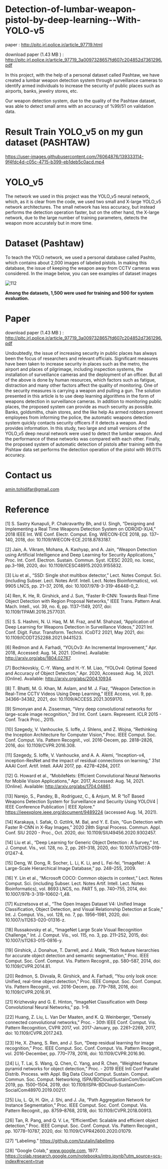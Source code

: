 # Detection-of-lumbar-weapon-pistol-by-deep-learning--With-YOLO-v5

paper :  http://pitc.jrl.police.ir/article_97719.html

download paper (1.43 MB ) :  http://pitc.jrl.police.ir/article_97719_3a0097328657fd607c204852d7361296.pdf

In this project, with the help of a personal dataset called Pashtaw, we have created a lumbar weapon detection system through surveillance cameras to identify armed individuals to increase the security of public places such as airports, banks, jewelry stores, etc.

Our weapon detection system, due to the quality of the Pashtaw dataset, was able to detect small arms with an accuracy of %99/51 on validation data.


# Result Train YOLO_v5 on my gun dataset (PASHTAW)

https://user-images.githubusercontent.com/76064876/139333114-9f4fdc4d-c05c-4715-b399-eb1deb5c0acd.mp4

# YOLO_v5

The network we used in this project was the YOLO_v5 neural network, which, as it is clear from the code, we used two small and X-large YOLO_v5 network architectures.
The small network has less accuracy, but instead performs the detection operation faster, but on the other hand, the X-large network, due to the large number of training parameters, detects the weapon more accurately but in more time.

# Dataset  (Pashtaw)

To teach the YOLO network, we used a personal database called Pashto, which contains about 2,000 images of labeled pistols. In making this database, the issue of keeping the weapon away from CCTV cameras was considered.
In the image below, you can see examples of dataset images

![112](https://user-images.githubusercontent.com/76064876/139485790-3aba94ba-7347-4afb-8e14-8c682d40732b.JPG)

<b>Among the datasets, 1,500 were used for training and 500 for system evaluation. </b>

# Paper 

download paper (1.43 MB ) :  http://pitc.jrl.police.ir/article_97719_3a0097328657fd607c204852d7361296.pdf

Undoubtedly, the issue of increasing security in public places has always been the focus of researchers and relevant officials. Significant measures have been taken to increase security in places such as the metro, the airport and places of pilgrimage, including inspection systems, the installation of surveillance cameras and the deployment of an officer. But all of the above is done by human resources, which factors such as fatigue, distraction and many other factors affect the quality of monitoring. One of the security measures is carrying a weapon and pulling a gun. The solution presented in this article is to use deep learning algorithms in the form of weapons detection in surveillance cameras. In addition to monitoring public places, the proposed system can provide as much security as possible. Banks, goldsmiths, chain stores, and the like help As armed robbers prevent employees from informing the police, the automatic weapons detection system quickly contacts security officers if it detects a weapon. And provides information. In this study, two large and small versions of the YOLO_v5 deep neural network were used to detect the lumbar weapon. And the performance of these networks was compared with each other. Finally, the proposed system of automatic detection of pistols after training with the Pishtaw data set performs the detection operation of the pistol with 99.01% accuracy.


# Contact us 
amin.tohidifar@gmail.com



# Reference

[1] S. Sastry Kunapuli, P. Chakravarthy Bh, and U. Singh, “Designing and Implementing a Real Time Weapons Detection System on ODROID-XU4,” 2018 IEEE Int. WIE Conf. Electr. Comput. Eng. WIECON-ECE 2018, pp. 137–140, 2018, doi: 10.1109/WIECON-ECE.2018.8783187.

[2] Jain, A. Vikram, Mohana, A. Kashyap, and A. Jain, “Weapon Detection using Artificial Intelligence and Deep Learning for Security Applications,” Proc. Int. Conf. Electron. Sustain. Commun. Syst. ICESC 2020, no. Icesc, pp.3–198, 2020, doi: 10.1109/ICESC48915.2020.9155832.

[3] Liu et al., “SSD: Single shot multibox detector,” Lect. Notes Comput. Sci. (including Subser. Lect. Notes Artif. Intell. Lect. Notes Bioinformatics), vol. 9905 LNCS, pp. 21–37, 2016, doi: 10.1007/978-3-319-46448-0_2.

[4] Ren, K. He, R. Girshick, and J. Sun, “Faster R-CNN: Towards Real-Time Object Detection with Region Proposal Networks,” IEEE Trans. Pattern Anal. Mach. Intell., vol. 39, no. 6, pp. 1137–1149, 2017, doi: 10.1109/TPAMI.2016.2577031.

[5] S. S. Hashmi, N. U. Haq, M. M. Fraz, and M. Shahzad, “Application of Deep Learning for Weapons Detection in Surveillance Videos,” 2021 Int. Conf. Digit. Futur. Transform. Technol. ICoDT2 2021, May 2021, doi: 10.1109/ICODT252288.2021.9441523.

[6] Redmon and A. Farhadi, “YOLOv3: An Incremental Improvement,” Apr. 2018, Accessed: Aug. 14, 2021. [Online]. Available: http://arxiv.org/abs/1804.02767.

[7] Bochkovskiy, C.-Y. Wang, and H.-Y. M. Liao, “YOLOv4: Optimal Speed and Accuracy of Object Detection,” Apr. 2020, Accessed: Aug. 14, 2021. [Online]. Available: 
http://arxiv.org/abs/2004.10934.

[8] T. Bhatti, M. G. Khan, M. Aslam, and M. J. Fiaz, “Weapon Detection in Real-Time CCTV Videos Using Deep Learning,” IEEE Access, vol. 9, pp. 34366–34382, 2021, doi: 10.1109/ACCESS.2021.3059170.

[9] Simonyan and A. Zisserman, “Very deep convolutional networks for large-scale image recognition,” 3rd Int. Conf. Learn. Represent. ICLR 2015 - Conf. Track Proc., 2015.

[10] Szegedy, V. Vanhoucke, S. Ioffe, J. Shlens, and Z. Wojna, “Rethinking the Inception Architecture for Computer Vision,” Proc. IEEE Comput. Soc. Conf. Comput. Vis. Pattern Recognit., vol. 2016-Decem, pp. 2818–2826, 2016, doi: 10.1109/CVPR.2016.308.

[11] Szegedy, S. Ioffe, V. Vanhoucke, and A. A. Alemi, “Inception-v4, inception-ResNet and the impact of residual connections on learning,” 31st AAAI Conf. Artif. Intell. AAAI 2017, pp. 4278–4284, 2017.

[12] G. Howard et al., “MobileNets: Efficient Convolutional Neural Networks for Mobile Vision Applications,” Apr. 2017, Accessed: Aug. 14, 2021. [Online]. Available: http://arxiv.org/abs/1704.04861.

[13] Narejo, S., Pandey, B., Rodriguez, C., & Anjum, M. R “IoT Based Weapons Detection System for Surveillance and Security Using YOLOV4 | IEEE Conference Publication | IEEE Xplore.” https://ieeexplore.ieee.org/document/9489224 (accessed Aug. 14, 2021).

[14] Karakaya, I. Safak, O. Gztilrk, M. Bal, and Y. E. Esin, “Gun Detection with Faster R-CNN in X-Ray Images,” 2020 28th Signal Process. Commun. Appl. Conf. SIU 2020 - Proc., Oct. 2020, doi: 10.1109/SIU49456.2020.9302457.

[14] Liu et al., “Deep Learning for Generic Object Detection : A Survey,” Int. J. Comput. Vis., vol. 128, no. 2, pp. 261–318, 2020, doi: 10.1007/s11263-019-01247-4.

[15] Deng, W. Dong, R. Socher, L. Li, K. Li, and L. Fei-fei, “ImageNet : A Large-Scale Hierarchical Image Database,” pp. 248–255, 2009.

[16] Y. Lin et al., “Microsoft COCO: Common objects in context,” Lect. Notes Comput. Sci. (including Subser. Lect. Notes Artif. Intell. Lect. Notes Bioinformatics), vol. 8693 LNCS, no. PART 5, pp. 740–755, 2014, doi: 10.1007/978-3-319-10602-1_48.

[17] Kuznetsova et al., “The Open Images Dataset V4: Unified Image Classification, Object Detection, and Visual Relationship Detection at Scale,” Int. J. Comput. Vis., vol. 128, no. 7, pp. 1956–1981, 2020, doi: 10.1007/s11263-020-01316-z.

[18] Russakovsky et al., “ImageNet Large Scale Visual Recognition Challenge,” Int. J. Comput. Vis., vol. 115, no. 3, pp. 211–252, 2015, doi: 10.1007/s11263-015-0816-y.

[19] Girshick, J. Donahue, T. Darrell, and J. Malik, “Rich feature hierarchies for accurate object detection and semantic segmentation,” Proc. IEEE Comput. Soc. Conf. Comput. Vis. Pattern Recognit., pp. 580–587, 2014, doi: 10.1109/CVPR.2014.81.

[20] Redmon, S. Divvala, R. Girshick, and A. Farhadi, “You only look once: Unified, real-time object detection,” Proc. IEEE Comput. Soc. Conf. Comput. Vis. Pattern Recognit., vol. 2016-Decem, pp. 779–788, 2016, doi: 10.1109/CVPR.2016.91.

[21] Krizhevsky and G. E. Hinton, “ImageNet Classification with Deep Convolutional Neural Networks,” pp. 1–9.

[22] Huang, Z. Liu, L. Van Der Maaten, and K. Q. Weinberger, “Densely connected convolutional networks,” Proc. - 30th IEEE Conf. Comput. Vis. Pattern Recognition, CVPR 2017, vol. 2017-January, pp. 2261–2269, 2017, doi: 10.1109/CVPR.2017.243.

[23] He, X. Zhang, S. Ren, and J. Sun, “Deep residual learning for image recognition,” Proc. IEEE Comput. Soc. Conf. Comput. Vis. Pattern Recognit., vol. 2016-December, pp. 770–778, 2016, doi: 10.1109/CVPR.2016.90.

[24] Li, T. Lai, S. Wang, Q. Chen, C. Yang, and R. Chen, “Weighted feature pyramid networks for object detection,” Proc. - 2019 IEEE Intl Conf Parallel Distrib. Process. with Appl. Big Data Cloud Comput. Sustain. Comput. Commun. Soc. Comput. Networking, ISPA/BDCloud/SustainCom/SocialCom 2019, pp. 1500–1504, 2019, doi: 10.1109/ISPA-BDCloud-SustainCom-SocialCom48970.2019.00217.

[25] Liu, L. Qi, H. Qin, J. Shi, and J. Jia, “Path Aggregation Network for Instance Segmentation,” Proc. IEEE Comput. Soc. Conf. Comput. Vis. Pattern Recognit., pp. 8759–8768, 2018, doi: 10.1109/CVPR.2018.00913.

[26] Tan, R. Pang, and Q. V. Le, “EfficientDet: Scalable and efficient object detection,” Proc. IEEE Comput. Soc. Conf. Comput. Vis. Pattern Recognit., pp. 10778–10787, 2020, doi: 10.1109/CVPR42600.2020.01079.

[27] “Labelimg.” https://github.com/tzutalin/labelImg.

[28] “Google Colab,” www.google.com, 1977. https://colab.research.google.com/notebooks/intro.ipynb?utm_source=scs-index#recent=true
